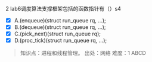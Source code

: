 2
lab6调度算法支撑框架包括的函数指针有（）s4
- [x] A.(enqueue)(struct run_queue rq, …);
- [x] B.(dequeue)(struct run_queue rq, …);
- [x] C.(pick_next)(struct run_queue rq);
- [x] D.(proc_tick)(struct run_queue rq, …);

> 知识点：进程和线程管理。
> 出处：网络
> 难度：1
> ABCD
